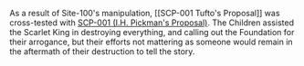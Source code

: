 As a result of Site-100's manipulation, [[SCP-001 Tufto's Proposal]] was cross-tested with [SCP-001 (I.H. Pickman's Proposal)](https://alt-battles.fandom.com/wiki/SCP-001_\(I.H._Pickman%27s_Proposal\) "w:c:alt-battles:SCP-001 (I.H. Pickman's Proposal)"). The Children assisted the Scarlet King in destroying everything, and calling out the Foundation for their arrogance, but their efforts not mattering as someone would remain in the aftermath of their destruction to tell the story.
